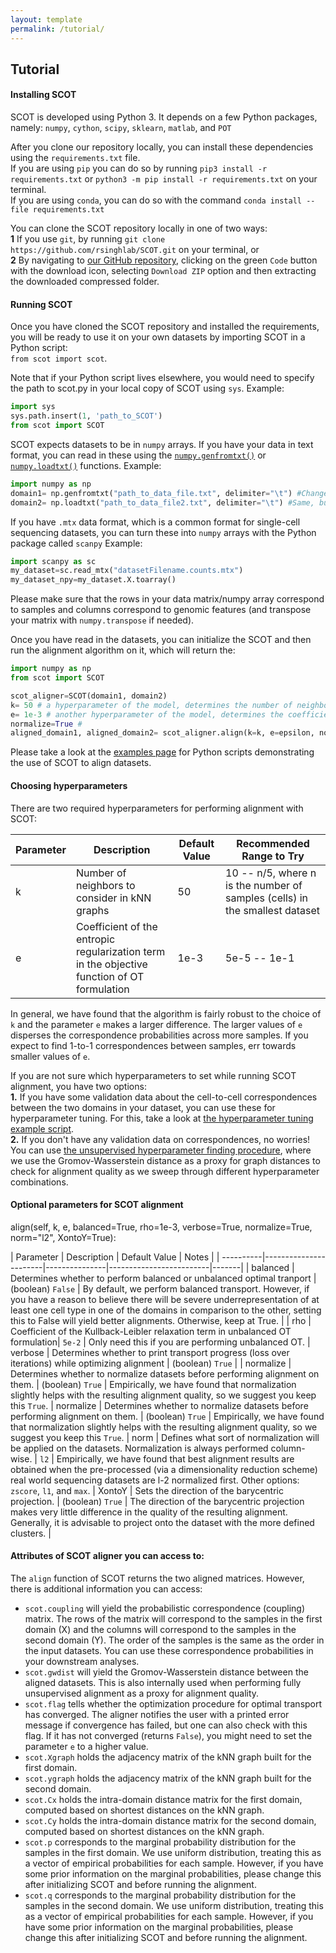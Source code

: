 ```yaml
---
layout: template
permalink: /tutorial/
---
```


## Tutorial

#### Installing SCOT
SCOT is developed using Python 3. It depends on a few Python packages, namely: `numpy`, `cython`, `scipy`, `sklearn`, `matlab`, and `POT` <br>

After you clone our repository locally, you can install these dependencies using the `requirements.txt` file.<br>
If you are using `pip`  you can do so by running `pip3 install -r requirements.txt` or `python3 -m pip install -r requirements.txt` on your terminal.<br>
If you are using `conda`, you can do so with the command `conda install --file requirements.txt` <br>

You can clone the SCOT repository locally in one of two ways:<br>
**1** If you use `git`, by running `git clone https://github.com/rsinghlab/SCOT.git` on your terminal, or <br>
**2** By navigating to [our GitHub repository](https://github.com/rsinghlab/SCOT), clicking on the green `Code` button with the download icon, selecting `Download ZIP` option and then extracting the downloaded compressed folder.  <br>
 
#### Running SCOT
Once you have cloned the SCOT repository and installed the requirements, you will be ready to use it on your own datasets by importing SCOT in a Python script:  
`from scot import scot`.  

Note that if your Python script lives elsewhere, you would need to specify the path to scot.py in your local copy of SCOT using `sys`. Example: <br>
```python
import sys
sys.path.insert(1, 'path_to_SCOT')
from scot import SCOT
```
SCOT expects datasets to be in `numpy` arrays. If you have your data in text format, you can read in these using the [`numpy.genfromtxt()`](https://numpy.org/doc/stable/reference/generated/numpy.genfromtxt.html) or [`numpy.loadtxt()`](https://numpy.org/doc/stable/reference/generated/numpy.loadtxt.html) functions. Example:<br>
```python
import numpy as np 
domain1= np.genfromtxt("path_to_data_file.txt", delimiter="\t") #Change delimiter according to your text file
domain2= np.loadtxt("path_to_data_file2.txt", delimiter="\t") #Same, but with "loadtxt". genfromtxt gives a few more options when loading, e.g. dealing with missing values.
```

If you have `.mtx` data format, which is a common format for single-cell sequencing datasets, you can turn these into `numpy` arrays with the Python package called `scanpy` Example:<br>
```python
import scanpy as sc
my_dataset=sc.read_mtx("datasetFilename.counts.mtx")
my_dataset_npy=my_dataset.X.toarray()
```
Please make sure that the rows in your data matrix/numpy array correspond to samples and columns correspond to genomic features (and transpose your matrix with `numpy.transpose` if needed).<br>

Once you have read in the datasets, you can initialize the SCOT and then run the alignment algorithm on it, which will return the:
```python
import numpy as np
from scot import SCOT

scot_aligner=SCOT(domain1, domain2)
k= 50 # a hyperparameter of the model, determines the number of neighbors to be used in the kNN graph constructed for cells based on sequencing data correlations
e= 1e-3 # another hyperparameter of the model, determines the coefficient of the entropic regularization term
normalize=True #
aligned_domain1, aligned_domain2= scot_aligner.align(k=k, e=epsilon, normalize=normalize)
```
Please take a look at the [examples page](rsinghlab.github.io/SCOT/examples) for Python scripts demonstrating the use of SCOT to align datasets.

#### Choosing hyperparameters
There are two required hyperparameters for performing alignment with SCOT:

| Parameter |       Description     | Default Value | Recommended Range to Try|
| ----------|-----------------------|---------------|-------------------------|
|     k     | Number of neighbors to consider in kNN graphs | 50 | 10 -- n/5, where n is the number of samples (cells) in the smallest dataset |
|     e     | Coefficient of the entropic regularization term in the objective function of OT formulation | 1e-3 | 5e-5 -- 1e-1 |

In general, we have found that the algorithm is fairly robust to the choice of `k` and the parameter `e` makes a larger difference. The larger values of `e` disperses the correspondence probabilities across more samples. If you expect to find 1-to-1 correspondences between samples, err towards smaller values of `e`. 

If you are not sure which hyperparameters to set while running SCOT alignment, you have two options: <br>
**1.** If you have some validation data about the cell-to-cell correspondences between the two domains in your dataset, you can use these for hyperparameter tuning. For this, take a look at [the hyperparameter tuning example script](https://github.com/rsinghlab/SCOT/blob/master/examples/hyperparameterTuning_example.py).<br>
**2.** If you don't have any validation data on correspondences, no worries! You can use [the unsupervised hyperparameter finding procedure](https://rsinghlab.github.io/SCOT/unsupervised/), where we use the Gromov-Wasserstein distance as a proxy for graph distances to check for alignment quality as we sweep through different hyperparameter combinations. <br>

#### Optional parameters for SCOT alignment

align(self, k, e, balanced=True, rho=1e-3, verbose=True, normalize=True, norm="l2", XontoY=True):

| Parameter |       Description     | Default Value | Notes |
| ----------|-----------------------|---------------|-------------------------|-------|
| balanced  | Determines whether to perform balanced or unbalanced optimal tranport | (boolean) `False` | By default, we perform balanced transport. However, if you have a reason to believe there will be severe underrepresentation of at least one cell type in one of the domains in comparison to the other, setting this to False will yield better alignments. Otherwise, keep at True. | 
|    rho    | Coefficient of the Kullback-Leibler relaxation term in unbalanced OT formulation| `5e-2` | Only need this if you are performing unbalanced OT. 
|  verbose  | Determines whether to print transport progress (loss over iterations) while optimizing alignment | (boolean) `True` | 
| normalize | Determines whether to normalize datasets before performing alignment on them. | (boolean) `True` | Empirically, we have found that normalization slightly helps with the resulting alignment quality, so we suggest you keep this `True`.
| normalize | Determines whether to normalize datasets before performing alignment on them. | (boolean) `True` | Empirically, we have found that normalization slightly helps with the resulting alignment quality, so we suggest you keep this `True`.
|    norm   | Defines what sort of normalization will be applied on the datasets. Normalization is always performed column-wise. | `l2` | Empirically, we have found that best alignment results are obtained when the pre-processed (via a dimensionality reduction scheme) real world sequencing datasets are l-2 normalized first. Other options: `zscore`, `l1`, and `max`. 
|  XontoY   | Sets the direction of the barycentric projection. | (boolean) `True` | The direction of the barycentric projection makes very little difference in the quality of the resulting alignment. Generally, it is advisable to project onto the dataset with the more defined clusters. |


#### Attributes of SCOT aligner you can access to:
The `align` function of SCOT returns the two aligned matrices. However, there is additional information you can access:<br> 
- `scot.coupling` will yield the probabilistic correspondence (coupling) matrix. The rows of the matrix will correspond to the samples in the first domain (X) and the columns will correspond to the samples in the second domain (Y). The order of the samples is the same as the order in the input datasets. You can use these correspondence probabilities in your downstream analyses. <br>
- `scot.gwdist` will yield the Gromov-Wasserstein distance between the aligned datasets. This is also internally used when performing fully unsupervised alignment as a proxy for alignment quality. <br>
- `scot.flag` tells whether the optimization procedure for optimal transport has converged. The aligner notifies the user with a printed error message if convergence has failed, but one can also check with this flag. If it has not converged (returns `False`), you might need to set the parameter `e` to a higher value. <br>
- `scot.Xgraph` holds the adjacency matrix of the kNN graph built for the first domain. <br>
- `scot.ygraph` holds the adjacency matrix of the kNN graph built for the second domain. <br>
- `scot.Cx` holds the intra-domain distance matrix for the first domain, computed based on shortest distances on the kNN graph. <br>
- `scot.Cy` holds the intra-domain distance matrix for the second domain, computed based on shortest distances on the kNN graph. <br>
- `scot.p` corresponds to the marginal probability distribution for the samples in the first domain. We use uniform distribution, treating this as a vector of empirical probabilities for each sample. However, if you have some prior information on the marginal probabilities, please change this after initializing SCOT and before running the alignment. <br>
- `scot.q` corresponds to the marginal probability distribution for the samples in the second domain. We use uniform distribution, treating this as a vector of empirical probabilities for each sample. However, if you have some prior information on the marginal probabilities, please change this after initializing SCOT and before running the alignment. 
